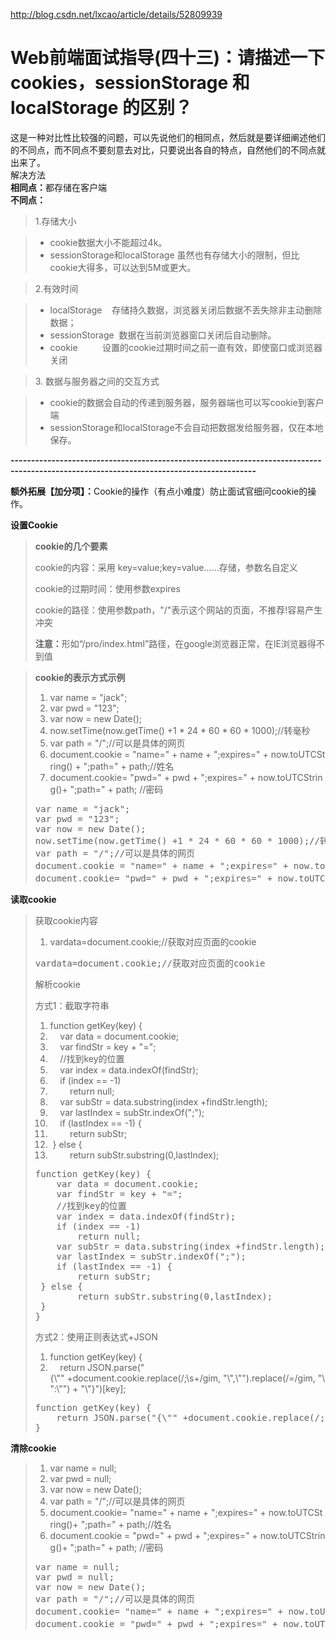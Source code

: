 <a href="http://blog.csdn.net/lxcao/article/details/52809939">http://blog.csdn.net/lxcao/article/details/52809939</a><div id="articleHeader"><h1>Web前端面试指导(四十三)：请描述一下 cookies，sessionStorage 和 localStorage 的区别？</h1></div>
        
        
                            
                        

这是一种对比性比较强的问题，可以先说他们的相同点，然后就是要详细阐述他们的不同点，而不同点不要刻意去对比，只要说出各自的特点，自然他们的不同点就出来了。<br />
解决方法<br />
<strong>相同点：</strong>都存储在客户端<br />
<strong>不同点：</strong><blockquote>1.存储大小</blockquote>
<blockquote>

<ul>
<li>cookie数据大小不能超过4k。</li><li>sessionStorage和localStorage 虽然也有存储大小的限制，但比cookie大得多，可以达到5M或更大。</li></ul>
</blockquote>
<blockquote>2.有效时间</blockquote>
<blockquote>

<ul>
<li>localStorage    存储持久数据，浏览器关闭后数据不丢失除非主动删除数据；</li><li>sessionStorage  数据在当前浏览器窗口关闭后自动删除。</li><li>cookie          设置的cookie过期时间之前一直有效，即使窗口或浏览器关闭</li></ul>

</blockquote>
<blockquote>3. 数据与服务器之间的交互方式</blockquote>
<blockquote>

<ul>
<li>cookie的数据会自动的传递到服务器，服务器端也可以写cookie到客户端</li><li>sessionStorage和localStorage不会自动把数据发给服务器，仅在本地保存。</li></ul>
</blockquote>
<p><strong>----------------------------------------------------------------------------------------------------------------------------------------</strong></p>
<p><strong>额外拓展【加分项】：</strong>Cookie的操作（有点小难度）防止面试官细问cookie的操作。</p>
<p><strong>设置Cookie </strong></p>
<blockquote>
<p><strong>cookie的几个要素</strong></p>
<p>cookie的内容：采用 key=value;key=value……存储，参数名自定义</p>
<p>cookie的过期时间：使用参数expires</p>
<p>cookie的路径：使用参数path，"/"表示这个网站的页面，不推荐!容易产生冲突</p>
<p><strong>注意：</strong>形如“/pro/index.html”路径，在google浏览器正常，在IE浏览器得不到值 </p>
</blockquote>
<blockquote>
<p><strong>cookie的表示方式示例</strong></p>
<div><ol><li>var name = "jack";  </li><li>var pwd = "123";  </li><li>var now = new Date();  </li><li>now.setTime(now.getTime() +1 * 24 * 60 * 60 * 1000);//转毫秒  </li><li>var path = "/";//可以是具体的网页  </li><li>document.cookie = "name=" + name + ";expires=" + now.toUTCString() + ";path=" + path;//姓名  </li><li>document.cookie= "pwd=" + pwd + ";expires=" + now.toUTCString()+ ";path=" + path; //密码  </li></ol></div><pre>var name = "jack";
var pwd = "123";
var now = new Date();
now.setTime(now.getTime() +1 * 24 * 60 * 60 * 1000);//转毫秒
var path = "/";//可以是具体的网页
document.cookie = "name=" + name + ";expires=" + now.toUTCString() + ";path=" + path;//姓名
document.cookie= "pwd=" + pwd + ";expires=" + now.toUTCString()+ ";path=" + path; //密码</pre>
</blockquote>
<p><strong>读取cookie</strong></p>
<blockquote>
<p>获取cookie内容</p>
<div><ol><li>vardata=document.cookie;//获取对应页面的cookie  </li></ol></div><pre>vardata=document.cookie;//获取对应页面的cookie</pre>
<p>解析cookie</p>
<p>方式1：截取字符串</p>
<div><ol><li>function getKey(key) {  </li><li>    var data = document.cookie;  </li><li>    var findStr = key + "=";  </li><li>    //找到key的位置  </li><li>    var index = data.indexOf(findStr);  </li><li>    if (index == -1)  </li><li>        return null;  </li><li>    var subStr = data.substring(index +findStr.length);  </li><li>    var lastIndex = subStr.indexOf(";");  </li><li>    if (lastIndex == -1) {  </li><li>        return subStr;  </li><li> } else {  </li><li>        return subStr.substring(0,lastIndex);  </li></ol></div><pre>function getKey(key) {
    var data = document.cookie;
    var findStr = key + "=";
    //找到key的位置
    var index = data.indexOf(findStr);
    if (index == -1)
        return null;
    var subStr = data.substring(index +findStr.length);
    var lastIndex = subStr.indexOf(";");
    if (lastIndex == -1) {
        return subStr;
 } else {
        return subStr.substring(0,lastIndex);
 }
}</pre>
<p>方式2：使用正则表达式+JSON</p>
<div><ol><li>function getKey(key) {  </li><li>    return JSON.parse("{\"" +document.cookie.replace(/;\s+/gim, "\",\"").replace(/=/gim, "\":\"") + "\"}")[key];  </li></ol></div><pre>function getKey(key) {
    return JSON.parse("{\"" +document.cookie.replace(/;\s+/gim, "\",\"").replace(/=/gim, "\":\"") + "\"}")[key];
}</pre></blockquote>
<p><strong>清除cookie</strong></p>
<blockquote><div><ol><li>var name = null;  </li><li>var pwd = null;  </li><li>var now = new Date();  </li><li>var path = "/";//可以是具体的网页  </li><li>document.cookie= "name=" + name + ";expires=" + now.toUTCString()+ ";path=" + path;//姓名  </li><li>document.cookie = "pwd=" + pwd + ";expires=" + now.toUTCString()+ ";path=" + path; //密码  </li></ol></div><pre>var name = null;
var pwd = null;
var now = new Date();
var path = "/";//可以是具体的网页
document.cookie= "name=" + name + ";expires=" + now.toUTCString()+ ";path=" + path;//姓名
document.cookie = "pwd=" + pwd + ";expires=" + now.toUTCString()+ ";path=" + path; //密码</pre>
</blockquote>
                